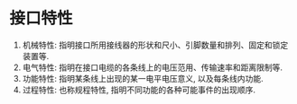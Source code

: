 # 接口特性

1. 机械特性: 指明接口所用接线器的形状和尺⼩、引脚数量和排列、固定和锁定装置等.
2. 电⽓特性: 指明在接口电缆的各条线上的电压范⽤、传输速率和距离限制等.
3. 功能特性: 指明某条线上出现的某一电平电压意义, 以及每条线内功能.
4. 过程特性: 也称规程特性, 指明不同功能的各种可能事件的出现顺序.
